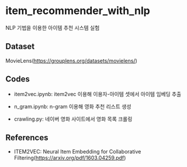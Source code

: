 # item_recommender_with_nlp
NLP 기법을 이용한 아이템 추천 시스템 실험

## Dataset
MovieLens(https://grouplens.org/datasets/movielens/)

## Codes
* item2vec.ipynb: item2vec 이용해 이용자-아이템 셋에서 아이템 임베딩 추출
* n_gram.ipynb: n-gram 이용해 영화 추천 리스트 생성

* crawling.py: 네이버 영화 사이트에서 영화 목록 크롤링

## References
* ITEM2VEC: Neural Item Embedding for Collaborative Filtering(https://arxiv.org/pdf/1603.04259.pdf)
